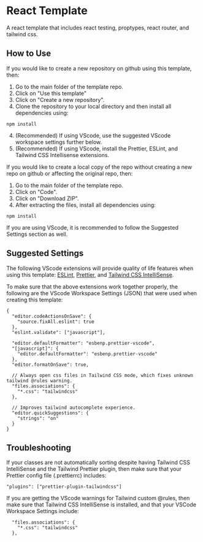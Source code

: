# React Template

A react template that includes react testing, proptypes, react router, and tailwind css.

## How to Use

If you would like to create a new repository on github using this template, then:

1. Go to the main folder of the template repo.
2. Click on "Use this template"
3. Click on "Create a new repository".
4. Clone the repository to your local directory and then install all dependencies using:

```
npm install
```

4. (Recommended) If using VScode, use the suggested VScode workspace settings further below.
5. (Recommended) If using VScode, install the Prettier, ESLint, and Tailwind CSS Intellisense extensions.

If you would like to create a local copy of the repo without creating a new repo on github or affecting the original repo, then:

1. Go to the main folder of the template repo.
2. Click on "Code".
3. Click on "Download ZIP".
4. After extracting the files, install all dependencies using:

```
npm install
```

If you are using VScode, it is recommended to follow the Suggested Settings section as well.

## Suggested Settings

The following VScode extensions will provide quality of life features when using this template: [ESLint](https://marketplace.visualstudio.com/items?itemName=dbaeumer.vscode-eslint), [Prettier](https://marketplace.visualstudio.com/items?itemName=esbenp.prettier-vscode), and [Tailwind CSS IntelliSense](https://marketplace.visualstudio.com/items?itemName=bradlc.vscode-tailwindcss).

To make sure that the above extensions work together properly, the following are the VScode Workspace Settings (JSON) that were used when creating this template:

```
{
  "editor.codeActionsOnSave": {
    "source.fixAll.eslint": true
  },
  "eslint.validate": ["javascript"],

  "editor.defaultFormatter": "esbenp.prettier-vscode",
  "[javascript]": {
    "editor.defaultFormatter": "esbenp.prettier-vscode"
  },
  "editor.formatOnSave": true,

  // Always open css files in Tailwind CSS mode, which fixes unknown tailwind @rules warning.
  "files.associations": {
    "*.css": "tailwindcss"
  },

  // Improves tailwind autocomplete experience.
  "editor.quickSuggestions": {
    "strings": "on"
  }
}
```

## Troubleshooting

If your classes are not automatically sorting despite having Tailwind CSS IntelliSense and the Tailwind Prettier plugin, then make sure that your Prettier config file (.prettierrc) includes:

```
"plugins": ["prettier-plugin-tailwindcss"]
```

If you are getting the VScode warnings for Tailwind custom @rules, then make sure that Tailwind CSS IntelliSense is installed, and that your VSCode Workspace Settings include:

```
  "files.associations": {
    "*.css": "tailwindcss"
  },
```

